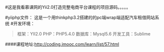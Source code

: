 ﻿
#这是我看慕课网的Yii2.0打造完整电商平台课程的项目源码。。。。。

#yiiphp文件：
这是一个用thinkphp3.2搭建的的pc端wrap端适配汽车租借网站系统
#开发环境：
>框架：YII2.0
>PHP：PHP5.4.0 
>数据库：Mysql5.6 
>开发工具：Sublime

####课程地址:http://coding.imooc.com/learn/list/57.html
